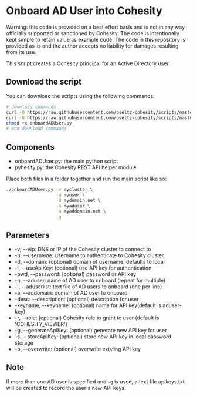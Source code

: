 # Onboard AD User into Cohesity

Warning: this code is provided on a best effort basis and is not in any way officially supported or sanctioned by Cohesity. The code is intentionally kept simple to retain value as example code. The code in this repository is provided as-is and the author accepts no liability for damages resulting from its use.

This script creates a Cohesity principal for an Active Directory user.

## Download the script

You can download the scripts using the following commands:

```bash
# download commands
curl -O https://raw.githubusercontent.com/bseltz-cohesity/scripts/master/python/onboardADUser/onboardADUser.py
curl -O https://raw.githubusercontent.com/bseltz-cohesity/scripts/master/python/pyhesity.py
chmod +x onboardADUser.py
# end download commands
```

## Components

* onboardADUser.py: the main python script
* pyhesity.py: the Cohesity REST API helper module

Place both files in a folder together and run the main script like so:

```bash
./onboardADUser.py -v mycluster \
                   -u myuser \
                   -d mydomain.net \
                   -n myaduser \
                   -a myaddomain.net \
                   -g
```

## Parameters

* -v, --vip: DNS or IP of the Cohesity cluster to connect to
* -u, --username: username to authenticate to Cohesity cluster
* -d, --domain: (optional) domain of username, defaults to local
* -i, --useApiKey: (optional) use API key for authentication
* -pwd, --password: (optional) password or API key
* -n, --aduser: name of AD user to onboard (repeat for multiple)
* -l, --aduserlist: text file of AD users to onboard (one per line)
* -a, --addomain: domain of AD user to onboard
* -desc: --description: (optional) description for user
* -keyname, --keyname: (optional) name for API key(default is aduser-key)
* -r, --role: (optional) Cohesity role to grant to user (default is 'COHESITY_VIEWER')
* -g, --generateApiKey: (optional) generate new API key for user
* -s, --storeApiKey: (optional) store new API key in local password storage
* -o, --overwrite: (optional) overwrite existing API key

## Note

If more than one AD user is specified and `-g` is used, a text file apikeys.txt will be created to record the user's new API keys.
